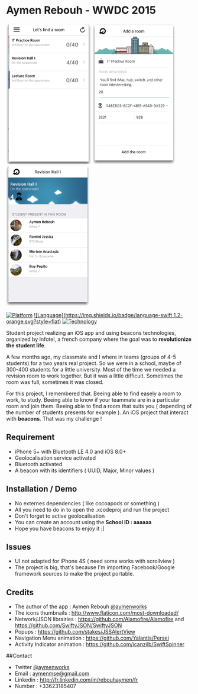 Aymen Rebouh - WWDC 2015
========

<img src="./AymenRebouh/Assets/screenshots/roomsList.png" title="Room list view" height="380px" alt="Room list view">
<img src="./AymenRebouh/Assets/screenshots/addRoom.png" title="Add room view" height="380px" alt="Add room view">
<img src="./AymenRebouh/Assets/screenshots/roomDetail.png" title="Authentication view" height="380px" alt="Authentication view">

[![Platform](https://img.shields.io/badge/iOS-8.0%2B-lightgrey.svg?style=flat)](https://developer.apple.com/iphone/index.action)
[![Language](https://img.shields.io/badge/language-swift 1.2-orange.svg?style=flat)](https://developer.apple.com/swift)
[![Technology](https://img.shields.io/badge/technology-ibeacon-blue.svg?style=flat)](https://developer.apple.com/swift)

Student project realizing an iOS app and using beacons technologies, organized by Infotel, a french company where the goal was to **revolutionize the student life**.

A few months ago, my classmate and I where in teams (groups of 4-5 students) for a two years real project. So we were in a school, maybe of 300-400 students for a little university. Most of the time we needed a revision room to work together. But it was a little difficult. Sometimes the room was full, sometimes it was closed. 

For this project, I remembered that. Beeing able to find easely a room to work, to study. Beeing able to know if your teammate are in a particular room and join them. Beeing able to find a room that suits you ( depending of the number of students presents for example ). An iOS project that interact with **beacons**. That was my challenge ! 

## Requirement

- iPhone 5+ with Bluetooth LE 4.0 and iOS 8.0+
- Geolocalisation service activated
- Bluetooth activated
- A beacon with its identifiers ( UUID, Major, Minor values )

## Installation / Demo

- No externes dependencies ( like cocoapods or something )
- All you need to do in to open the .xcodeproj and run the project
- Don't forget to active geolocalisation
- You can create an account using the **School ID : aaaaaa**
- Hope you have beacons to enjoy it :]

## Issues

- UI not adapted for iPhone 4S ( need some works with scrollview )
- The project is big, that's because I'm importing Facebook/Google framework sources to make the project portable.

## Credits

- The author of the app : Aymen Rebouh [@aymenworks](http://twitter.com/aymenworks)
- The icons thumbnails : <http://www.flaticon.com/most-downloaded/>
- Network/JSON librairies : <https://github.com/Alamofire/Alamofire> and <https://github.com/SwiftyJSON/SwiftyJSON>
- Popups : <https://github.com/stakes/JSSAlertView>
- Navigation Menu animation : <https://github.com/Yalantis/Persei>
- Activity Indicator animation : <https://github.com/icanzilb/SwiftSpinner>
    
##Contact
- Twitter [@aymenworks](http://twitter.com/aymenworks)
- Email : <aymenmse@gmail.com>
- Linkedin : <http://fr.linkedin.com/in/rebouhaymen/fr>
- Number : +33623185407

